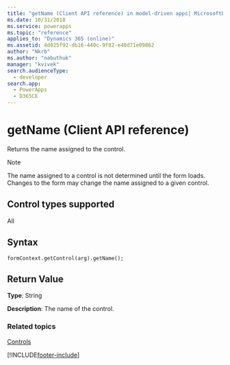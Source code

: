 ```yaml
---
title: "getName (Client API reference) in model-driven apps| MicrosoftDocs"
ms.date: 10/31/2018
ms.service: powerapps
ms.topic: "reference"
applies_to: "Dynamics 365 (online)"
ms.assetid: 4d025f92-db16-440c-9f82-e40d71e09862
author: "Nkrb"
ms.author: "nabuthuk"
manager: "kvivek"
search.audienceType: 
  - developer
search.app: 
  - PowerApps
  - D365CE
---
```

# getName (Client API reference)



Returns the name assigned to the control.

>[!NOTE]
>The name assigned to a control is not determined until the form loads. Changes to the form may change the name assigned to a given control. 

## Control types supported

All

## Syntax

`formContext.getControl(arg).getName();`

## Return Value

**Type**: String

**Description**: The name of the control.

### Related topics

[Controls](../controls.md)



[!INCLUDE[footer-include](../../../../../includes/footer-banner.md)]